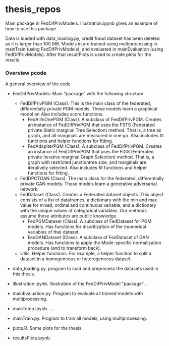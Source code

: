 # thesis_repos

Main package in FedDifPrivModels. Illustration.ipynb gives an example of how to use this package.

Data is loaded with data_loading.py, credit fraud dataset has been deleted as it is larger than 100 MB. Models in are trained using multiprocessing in mainTrain (using FedDifPrivModels), and evaluated in mainEvaluation (using FedDifPrivModels). After that resultPlots is used to create plots for the results. 

### Overview pcode
A general overview of the code
- FedDifPrivModels: Main “package” with the following structure:
  - FedDifPrivPGM (Class). This is the main class of the federated, differentially private PGM models. These models learn a graphical model on Also includes score functions.
    - FedAllInOnePGM (Class). A subclass of FedDifPrivPGM. Creates an instance of FedDifPrivPGM that uses the FSTS (Federated private Static marginal Tree Selection) method. That is, a tree as graph, and  all marginals are measured in one go. Also includes fit functions and helper functions for fitting.
    - FedAdapIterPGM (Class). A subclass of FedDifPrivPGM. Creates an instance of FedDifPrivPGM that uses the FIGS (Federated private Iterative marginal Graph Selection) method. That is, a graph with restricted junctiontree size, and marginals are iteratively selected. Also includes fit functions and helper functions for fitting.
  - FedDPCTGAN (Class). The main class for the federated, differentially private GAN models. These models learn a generative adversarial network.
  - FedDataset (Class). Creates a Federated dataset objects. This object consists of a list of dataframes, a dictionary with the min and max value for mixed, ordinal and continuous variable, and a dictionary with the unique values of categorical variables. Our methods assume these attributes are public knowledge.
    - FedPGMDataset (Class). A subclass of FedDataset for PGM models. Has functions for discritization of the (numerical variables of the) dataset. 
    - FedGANDataset (Class). A subclass of FedDataset of GAN models. Has functions to apply the Mode-specific normalization procedure (and to transform back).
  -	Utils. Helper functions. For example, a helper function to split a dataset in a homogeneous or heterogeneous dataset.

- data_loading.py. program to load and preprocess the datasets used in this thesis.
- illustration.ipynb. Illustration of the FedDifPrivModel "package" .
- mainEvaluation.py. Program to evaluate all trained models with multiprocessing.
- mainTemp.ipynb. ....
- mainTrain.py. Program to train all models, using multiprocessing.
- plots.R. Some plots for the thesis.
- resultsPlots.ipynb.